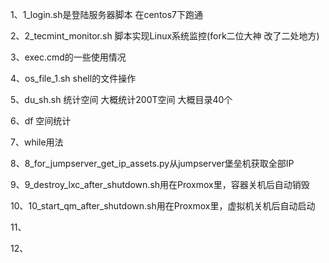 1、1_login.sh是登陆服务器脚本 在centos7下跑通

2、2_tecmint_monitor.sh 脚本实现Linux系统监控(fork二位大神 改了二处地方)

3、exec.cmd的一些使用情况

4、os_file_1.sh shell的文件操作

5、du_sh.sh 统计空间 大概统计200T空间 大概目录40个

6、df 空间统计

7、while用法

8、8_for_jumpserver_get_ip_assets.py从jumpserver堡垒机获取全部IP

9、9_destroy_lxc_after_shutdown.sh用在Proxmox里，容器关机后自动销毁

10、10_start_qm_after_shutdown.sh用在Proxmox里，虚拟机关机后自动启动

11、

12、
